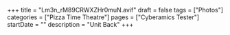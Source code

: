 +++
title = "Lm3n_rM89CRWXZHr0muN.avif"
draft = false
tags = ["Photos"]
categories = ["Pizza Time Theatre"]
pages = ["Cyberamics Tester"]
startDate = ""
description = "Unit Back"
+++
